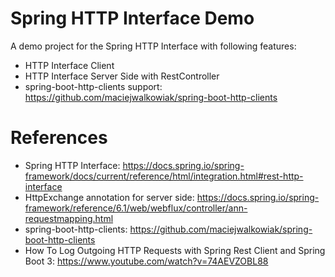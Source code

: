 Spring HTTP Interface Demo
==========================

A demo project for the Spring HTTP Interface with following features:

* HTTP Interface Client
* HTTP Interface Server Side with RestController
* spring-boot-http-clients support: https://github.com/maciejwalkowiak/spring-boot-http-clients

# References

* Spring HTTP Interface: https://docs.spring.io/spring-framework/docs/current/reference/html/integration.html#rest-http-interface
* HttpExchange annotation for server side: https://docs.spring.io/spring-framework/reference/6.1/web/webflux/controller/ann-requestmapping.html
* spring-boot-http-clients: https://github.com/maciejwalkowiak/spring-boot-http-clients
* How To Log Outgoing HTTP Requests with Spring Rest Client and Spring Boot 3: https://www.youtube.com/watch?v=74AEVZOBL88
